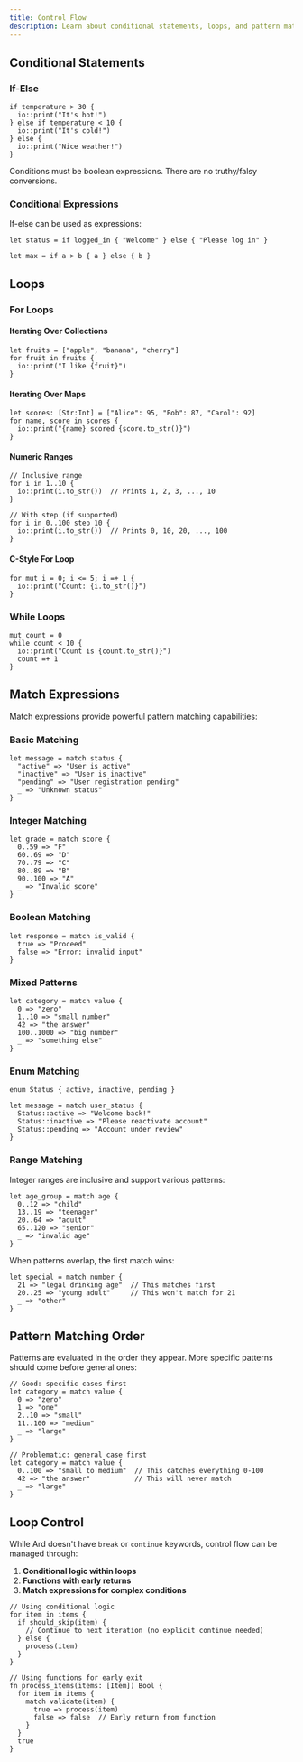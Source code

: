 ```yaml
---
title: Control Flow
description: Learn about conditional statements, loops, and pattern matching in Ard.
---
```


## Conditional Statements

### If-Else

```ard
if temperature > 30 {
  io::print("It's hot!")
} else if temperature < 10 {
  io::print("It's cold!")
} else {
  io::print("Nice weather!")
}
```

Conditions must be boolean expressions. There are no truthy/falsy conversions.

### Conditional Expressions

If-else can be used as expressions:

```ard
let status = if logged_in { "Welcome" } else { "Please log in" }

let max = if a > b { a } else { b }
```

## Loops

### For Loops

#### Iterating Over Collections

```ard
let fruits = ["apple", "banana", "cherry"]
for fruit in fruits {
  io::print("I like {fruit}")
}
```

#### Iterating Over Maps

```ard
let scores: [Str:Int] = ["Alice": 95, "Bob": 87, "Carol": 92]
for name, score in scores {
  io::print("{name} scored {score.to_str()}")
}
```

#### Numeric Ranges

```ard
// Inclusive range
for i in 1..10 {
  io::print(i.to_str())  // Prints 1, 2, 3, ..., 10
}

// With step (if supported)
for i in 0..100 step 10 {
  io::print(i.to_str())  // Prints 0, 10, 20, ..., 100
}
```

#### C-Style For Loop

```ard
for mut i = 0; i <= 5; i =+ 1 {
  io::print("Count: {i.to_str()}")
}
```

### While Loops

```ard
mut count = 0
while count < 10 {
  io::print("Count is {count.to_str()}")
  count =+ 1
}
```

## Match Expressions

Match expressions provide powerful pattern matching capabilities:

### Basic Matching

```ard
let message = match status {
  "active" => "User is active"
  "inactive" => "User is inactive"
  "pending" => "User registration pending"
  _ => "Unknown status"
}
```

### Integer Matching

```ard
let grade = match score {
  0..59 => "F"
  60..69 => "D"
  70..79 => "C"
  80..89 => "B"
  90..100 => "A"
  _ => "Invalid score"
}
```

### Boolean Matching

```ard
let response = match is_valid {
  true => "Proceed"
  false => "Error: invalid input"
}
```

### Mixed Patterns

```ard
let category = match value {
  0 => "zero"
  1..10 => "small number"
  42 => "the answer"
  100..1000 => "big number"
  _ => "something else"
}
```

### Enum Matching

```ard
enum Status { active, inactive, pending }

let message = match user_status {
  Status::active => "Welcome back!"
  Status::inactive => "Please reactivate account"
  Status::pending => "Account under review"
}
```

### Range Matching

Integer ranges are inclusive and support various patterns:

```ard
let age_group = match age {
  0..12 => "child"
  13..19 => "teenager"
  20..64 => "adult"
  65..120 => "senior"
  _ => "invalid age"
}
```

When patterns overlap, the first match wins:

```ard
let special = match number {
  21 => "legal drinking age"  // This matches first
  20..25 => "young adult"     // This won't match for 21
  _ => "other"
}
```

## Pattern Matching Order

Patterns are evaluated in the order they appear. More specific patterns should come before general ones:

```ard
// Good: specific cases first
let category = match value {
  0 => "zero"
  1 => "one"
  2..10 => "small"
  11..100 => "medium"
  _ => "large"
}

// Problematic: general case first
let category = match value {
  0..100 => "small to medium"  // This catches everything 0-100
  42 => "the answer"           // This will never match
  _ => "large"
}
```

## Loop Control

While Ard doesn't have `break` or `continue` keywords, control flow can be managed through:

1. **Conditional logic within loops**
2. **Functions with early returns**
3. **Match expressions for complex conditions**

```ard
// Using conditional logic
for item in items {
  if should_skip(item) {
    // Continue to next iteration (no explicit continue needed)
  } else {
    process(item)
  }
}

// Using functions for early exit
fn process_items(items: [Item]) Bool {
  for item in items {
    match validate(item) {
      true => process(item)
      false => false  // Early return from function
    }
  }
  true
}
```